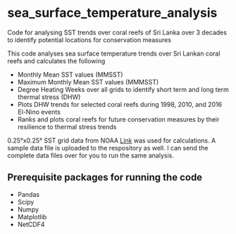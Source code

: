 # sea_surface_temperature_analysis
Code for analysing SST trends over coral reefs of Sri Lanka over 3 decades to identify potential locations for conservation measures

This code analyses sea surface temperature trends over Sri Lankan coral reefs and calculates the following

* Monthly Mean SST values (MMSST)
* Maximum Monthly Mean SST values (MMMSST)
* Degree Heating Weeks over all grids to identify short term and long term thermal stress (DHW)
* Plots DHW trends for selected coral reefs during 1998, 2010, and 2016 El-Nino events
* Ranks and plots coral reefs for future conservation measures by their resilience to thermal stress trends

0.25°x0.25° SST grid data from NOAA [Link](https://www.esrl.noaa.gov/psd/data/gridded/data.noaa.oisst.v2.highres.html) was used for calculations.
A sample data file is uploaded to the respository as well.
I can send the complete data files over for you to run the same analysis.

## Prerequisite packages for running the code

* Pandas
* Scipy
* Numpy
* Matplotlib
* NetCDF4
